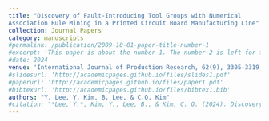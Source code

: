 ```yaml
---
title: "Discovery of Fault-Introducing Tool Groups with Numerical
Association Rule Mining in a Printed Circuit Board Manufacturing Line"
collection: Journal Papers
category: manuscripts
#permalink: /publication/2009-10-01-paper-title-number-1
#excerpt: 'This paper is about the number 1. The number 2 is left for future work.'
#date: 2024
venue: 'International Journal of Production Research, 62(9), 3305-3319, 2024'
#slidesurl: 'http://academicpages.github.io/files/slides1.pdf'
#paperurl: 'http://academicpages.github.io/files/paper1.pdf'
#bibtexurl: 'http://academicpages.github.io/files/bibtex1.bib'
authors: "Y. Lee, Y. Kim, B. Lee, & C.O. Kim"
#citation: "*Lee, Y.*, Kim, Y., Lee, B., & Kim, C. O. (2024). Discovery of fault-introducing tool groups with a numerical association rule mining method in a printed circuit board production line. #International Journal of Production Research, 62(9), 3305-3319."
---
```


